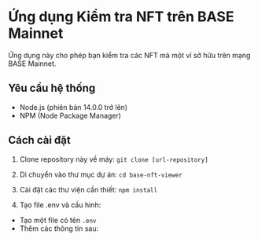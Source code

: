 # Ứng dụng Kiểm tra NFT trên BASE Mainnet

Ứng dụng này cho phép bạn kiểm tra các NFT mà một ví sở hữu trên mạng BASE Mainnet.

## Yêu cầu hệ thống

- Node.js (phiên bản 14.0.0 trở lên)
- NPM (Node Package Manager)

## Cách cài đặt

1. Clone repository này về máy:
```git clone [url-repository]```

2. Di chuyển vào thư mục dự án:
```cd base-nft-viewer```

3. Cài đặt các thư viện cần thiết:
```npm install```

4. Tạo file .env và cấu hình:
- Tạo một file có tên `.env`
- Thêm các thông tin sau: